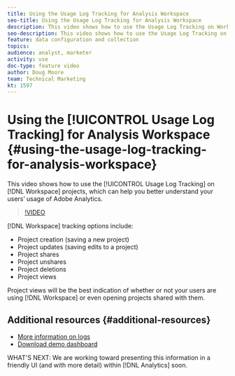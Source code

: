 ```yaml
---
title: Using the Usage Log Tracking for Analysis Workspace
seo-title: Using the Usage Log Tracking for Analysis Workspace
description: This video shows how to use the Usage Log Tracking on Workspace projects, which can help you better understand your users’ usage of Adobe Analytics.
seo-description: This video shows how to use the Usage Log Tracking on Workspace projects, which can help you better understand your users’ usage of Adobe Analytics.
feature: data configuration and collection
topics: 
audience: analyst, marketer
activity: use
doc-type: feature video
author: Doug Moore
team: Technical Marketing
kt: 1597
---
```


# Using the [!UICONTROL Usage Log Tracking] for Analysis Workspace {#using-the-usage-log-tracking-for-analysis-workspace}

This video shows how to use the [!UICONTROL Usage Log Tracking] on [!DNL Workspace] projects, which can help you better understand your users’ usage of Adobe Analytics.

>[!VIDEO](https://video.tv.adobe.com/v/22922/?quality=12)

[!DNL Workspace] tracking options include:

* Project creation (saving a new project)
* Project updates (saving edits to a project)
* Project shares
* Project unshares
* Project deletions
* Project views

Project views will be the best indication of whether or not your users are using [!DNL Workspace] or even opening projects shared with them.

## Additional resources {#additional-resources}

* [More information on logs](https://marketing.adobe.com/resources/help/en_US/reference/logs.html)
* [Download demo dashboard](https://adobe.ly/2ygP5ws)

WHAT'S NEXT: We are working toward presenting this information in a friendly UI (and with more detail) within [!DNL Analytics] soon.
